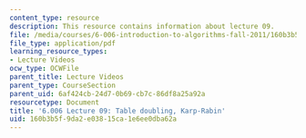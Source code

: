 ```yaml
---
content_type: resource
description: This resource contains information about lecture 09.
file: /media/courses/6-006-introduction-to-algorithms-fall-2011/160b3b5f9da2e03815ca1e6ee0dba62a_MIT6_006F11_lec09.pdf
file_type: application/pdf
learning_resource_types:
- Lecture Videos
ocw_type: OCWFile
parent_title: Lecture Videos
parent_type: CourseSection
parent_uid: 6af424cb-24d7-0b69-cb7c-86df8a25a92a
resourcetype: Document
title: '6.006 Lecture 09: Table doubling, Karp-Rabin'
uid: 160b3b5f-9da2-e038-15ca-1e6ee0dba62a
---
```

